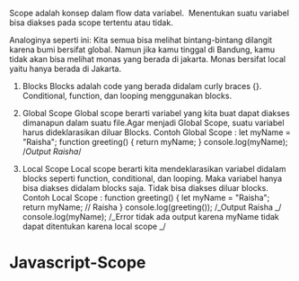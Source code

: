 Scope adalah konsep dalam flow data variabel. ​
Menentukan suatu variabel bisa diakses pada scope tertentu atau tidak.

Analoginya seperti ini:​
Kita semua bisa melihat bintang-bintang dilangit karena bumi bersifat global.​
Namun jika kamu tinggal di Bandung, kamu tidak akan bisa melihat monas yang berada di jakarta. Monas bersifat local yaitu hanya berada di Jakarta.​

1. Blocks​
   Blocks adalah code yang berada didalam curly braces {}.​ Conditional, function, dan looping menggunakan blocks.​

2. Global Scope
   Global scope berarti variabel yang kita buat dapat diakses dimanapun dalam suatu file.​Agar menjadi Global Scope, suatu variabel harus dideklarasikan diluar Blocks.​
   Contoh Global Scope :
   let myName = "Raisha";
   function greeting() {
   return myName;
   }
   console.log(myName); /_Output Raisha_/

3) Local Scope
   Local scope berarti kita mendeklarasikan variabel didalam blocks seperti function, conditional, dan looping.​ Maka variabel hanya bisa diakses didalam blocks saja. Tidak bisa diakses diluar blocks.​
   Contoh Local Scope :
   function greeting() {
   let myName = "Raisha";
   return myName; // Raisha
   }
   console.log(greeting()); /_Output Raisha _/
   console.log(myName); /_Error tidak ada output karena myName tidak dapat ditentukan karena local scope _/
# Javascript-Scope
